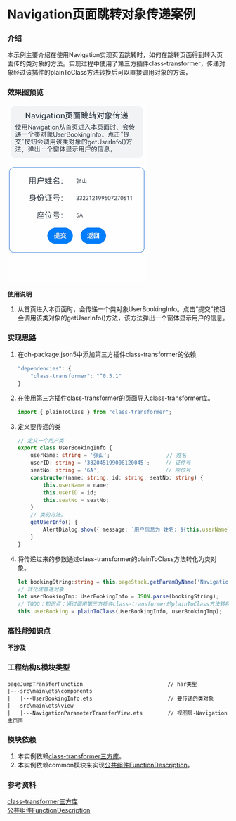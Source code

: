 # Navigation页面跳转对象传递案例

### 介绍

本示例主要介绍在使用Navigation实现页面跳转时，如何在跳转页面得到转入页面传的类对象的方法。实现过程中使用了第三方插件class-transformer，传递对象经过该插件的plainToClass方法转换后可以直接调用对象的方法，

### 效果图预览

![](../../screenshots/device/navigationParameterTransfer.gif)

**使用说明**

1. 从首页进入本页面时，会传递一个类对象UserBookingInfo。点击“提交”按钮会调用该类对象的getUserInfo()方法，该方法弹出一个窗体显示用户的信息。

### 实现思路

1. 在oh-package.json5中添加第三方插件class-transformer的依赖

   ```typescript
   "dependencies": {
       "class-transformer": "^0.5.1"
   }
   ```

2. 在使用第三方插件class-transformer的页面导入class-transformer库。

   ```typescript
   import { plainToClass } from "class-transformer";
   ```
   
3. 定义要传递的类

   ```typescript
   // 定义一个用户类
   export class UserBookingInfo {
       userName: string = '张山';                  // 姓名
       userID: string = '332045199008120045';     // 证件号
       seatNo: string = '6A';                     // 座位号
       constructor(name: string, id: string, seatNo: string) {
           this.userName = name;
           this.userID = id;
           this.seatNo = seatNo;
       }
       // 类的方法。
       getUserInfo() {
           AlertDialog.show({ message: `用户信息为 姓名: ${this.userName}, 身份证号： ${this.userID}, 座位号： ${this.seatNo}`, alignment: DialogAlignment.Center})
       }
   }
   ```

4. 将传递过来的参数通过class-transformer的plainToClass方法转化为类对象。

   ```typescript
   let bookingString:string = this.pageStack.getParamByName('NavigationParameterTransfer')[0] as string;
   // 转化成普通对象
   let userBookingTmp: UserBookingInfo = JSON.parse(bookingString);
   // TODO：知识点：通过调用第三方插件class-transformer的plainToClass方法转换成类对象, 不进行转换直接使用userBookingTmp调用getUserInfo方法会造成crash
   this.userBooking = plainToClass(UserBookingInfo, userBookingTmp);
   ```

### 高性能知识点

**不涉及**

### 工程结构&模块类型

   ```
   pageJumpTransferFunction                           // har类型
   |---src\main\ets\components
   |   |---UserBookingInfo.ets                        // 要传递的类对象
   |---src\main\ets\view
   |   |---NavigationParameterTransferView.ets        // 视图层-Navigation主页面
   ```

### 模块依赖

1. 本实例依赖[class-transformer三方库](https://github.com/pleerock/class-transformer-demo)。
2. 本实例依赖common模块来实现[公共组件FunctionDescription](../../common/utils/src/main/ets/FunctionDescription.ets)。
### 参考资料

[class-transformer三方库](https://github.com/pleerock/class-transformer-demo)  
[公共组件FunctionDescription](../../common/utils/src/main/ets/FunctionDescription.ets)